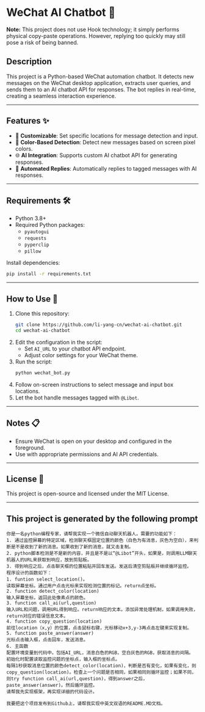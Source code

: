 # WeChat AI Chatbot 🤖

**Note:** This project does not use Hook technology; it simply performs physical copy-paste operations. However, replying too quickly may still pose a risk of being banned.

## Description
This project is a Python-based WeChat automation chatbot. It detects new messages on the WeChat desktop application, extracts user queries, and sends them to an AI chatbot API for responses. The bot replies in real-time, creating a seamless interaction experience.

---

## Features ✨
- 📍 **Customizable**: Set specific locations for message detection and input.
- 🎨 **Color-Based Detection**: Detect new messages based on screen pixel colors.
- 🌐 **AI Integration**: Supports custom AI chatbot API for generating responses.
- 🔄 **Automated Replies**: Automatically replies to tagged messages with AI responses.

---

## Requirements 🛠️
- Python 3.8+
- Required Python packages:
  - `pyautogui`
  - `requests`
  - `pyperclip`
  - `pillow`

Install dependencies:
```bash
pip install -r requirements.txt
```

---

## How to Use 🚀
1. Clone this repository:
   ```bash
   git clone https://github.com/li-yang-cn/wechat-ai-chatbot.git
   cd wechat-ai-chatbot
   ```
2. Edit the configuration in the script:
   - Set `AI_URL` to your chatbot API endpoint.
   - Adjust color settings for your WeChat theme.
3. Run the script:
   ```bash
   python wechat_bot.py
   ```
4. Follow on-screen instructions to select message and input box locations.
5. Let the bot handle messages tagged with `@Libot`.

---

## Notes 📋
- Ensure WeChat is open on your desktop and configured in the foreground.
- Use with appropriate permissions and AI API credentials.

---

## License 📜
This project is open-source and licensed under the MIT License.

---

## This project is generated by the following prompt
```text
你是一名python编程专家，请帮我实现一个微信自动聊天机器人。需要的功能如下：
1. 通过监控屏幕的特定区域，检测聊天框固定位置的颜色（白色为有消息，灰色为空白），来判断是不是收到了新的消息。如果收到了新的消息，就又击复制。
2. python脚本检测是不是新的内容，并且是不是以“@Libot”开头，如果是，则调用LLM聊天机器人的URL来获取到响应，放到剪贴板。
3. 得到响应之后，点击聊天框的位置粘贴并回车发送。发送后清空剪贴板并继续循环监控。
程序设计的函数如下：
1. funtion select_location()。
读取屏幕坐标。通过用户点击光标来实现检测位置的标记。return点坐标。
2. function detect_color(location)
输入屏幕坐标，返回此处像素点的颜色。
3. function call_ai(url,question)
输入URL和问题，调用URL得到响应。return响应的文本。添加异常处理机制，如果调用失败，return对应的错误信息文本。
4. function copy_question(location)
前往location（x,y）的位置，点击鼠标右键，光标移动x+3,y-3再点击左键来实现复制。
5. function paste_answer(answer)
光标点击输入框，点击回车，发送消息。
6. 主函数
配置环境变量到代码中。包括AI_URL，消息白色的RGB，空白灰色的RGB，获取消息的间隔。
初始化时配置读取监控问题的坐标点，输入框的坐标点。
每隔1秒获取消息位置的颜色detect_color(location)，判断是否有变化，如果有变化，则copy_question(location)。检查上一个问题是否相同，如果相同则循环监控；如果不同，则try function call_ai(url,question)，得到answer之后，paste_answer(answer)。然后循环监控。
请帮我先实现框架，再实现详细的代码设计。
```
```text
我要把这个项目发布到Github上，请帮我实现中英文双语的README.MD文档。
```